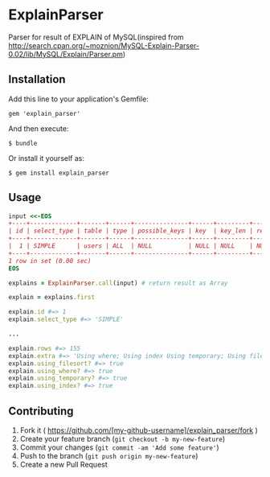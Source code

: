# ExplainParser

Parser for result of EXPLAIN of MySQL(inspired from http://search.cpan.org/~moznion/MySQL-Explain-Parser-0.02/lib/MySQL/Explain/Parser.pm)

## Installation

Add this line to your application's Gemfile:

    gem 'explain_parser'

And then execute:

    $ bundle

Or install it yourself as:

    $ gem install explain_parser

## Usage

```ruby
input <<-EOS
+----+-------------+-------+------+---------------+------+---------+------+------+----------------------------------------------------------+
| id | select_type | table | type | possible_keys | key  | key_len | ref  | rows | Extra                                                    |
+----+-------------+-------+------+---------------+------+---------+------+------+----------------------------------------------------------+
|  1 | SIMPLE      | users | ALL  | NULL          | NULL | NULL    | NULL |  155 | Using where; Using index Using temporary; Using filesort |
+----+-------------+-------+------+---------------+------+---------+------+------+----------------------------------------------------------+
1 row in set (0.00 sec)
EOS

explains = ExplainParser.call(input) # return result as Array

explain = explains.first

explain.id #=> 1
explain.select_type #=> 'SIMPLE'

...

explain.rows #=> 155
explain.extra #=> 'Using where; Using index Using temporary; Using filesort'
explain.using_filesort? #=> true
explain.using_where? #=> true
explain.using_temporary? #=> true
explain.using_index? #=> true
```

## Contributing

1. Fork it ( https://github.com/[my-github-username]/explain_parser/fork )
2. Create your feature branch (`git checkout -b my-new-feature`)
3. Commit your changes (`git commit -am 'Add some feature'`)
4. Push to the branch (`git push origin my-new-feature`)
5. Create a new Pull Request

